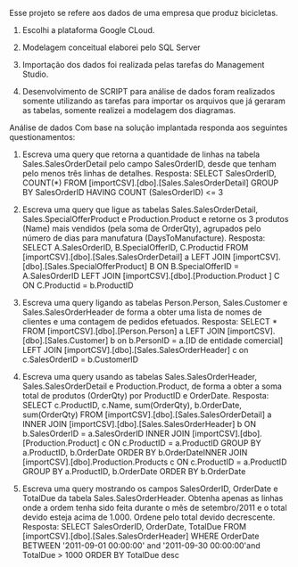 Esse projeto se refere aos dados de uma empresa que produz bicicletas. 

1. Escolhi a plataforma Google CLoud.

2. Modelagem conceitual elaborei pelo SQL Server

3. Importação dos dados foi realizada pelas tarefas do Management Studio.

4.	Desenvolvimento de SCRIPT para análise de dados foram realizados somente utilizando as tarefas para importar os arquivos que já geraram as  tabelas, somente realizei a modelagem dos diagramas.

Análise de dados
Com base na solução implantada responda aos seguintes questionamentos:
1.	Escreva uma query que retorna a quantidade de linhas na tabela Sales.SalesOrderDetail pelo campo SalesOrderID, desde que tenham pelo menos três linhas de detalhes.
Resposta: SELECT SalesOrderID, 
COUNT(*)
FROM [importCSV].[dbo].[Sales.SalesOrderDetail]
GROUP BY SalesOrderID
HAVING COUNT (SalesOrderID) <= 3

2.	Escreva uma query que ligue as tabelas Sales.SalesOrderDetail, Sales.SpecialOfferProduct e Production.Product e retorne os 3 produtos (Name) mais vendidos (pela soma de OrderQty), agrupados pelo número de dias para manufatura (DaysToManufacture).
Resposta: SELECT 
A.SalesOrderID,
B.SpecialOfferID,
C.Productid
  FROM [importCSV].[dbo].[Sales.SalesOrderDetail] a
  LEFT JOIN [importCSV].[dbo].[Sales.SpecialOfferProduct] B ON B.SpecialOfferID = A.SalesOrderID
  LEFT JOIN [importCSV].[dbo].[Production.Product ] C ON C.Productid = b.ProductID


3.	Escreva uma query ligando as tabelas Person.Person, Sales.Customer e Sales.SalesOrderHeader de forma a obter uma lista de nomes de clientes e uma contagem de pedidos efetuados.
Resposta: SELECT *
  FROM [importCSV].[dbo].[Person.Person] a
 LEFT JOIN [importCSV].[dbo].[Sales.Customer] b on b.PersonID = a.[ID de entidade comercial]
 LEFT JOIN [importCSV].[dbo].[Sales.SalesOrderHeader] c on c.SalesOrderID = b.CustomerID

4.	Escreva uma query usando as tabelas Sales.SalesOrderHeader, Sales.SalesOrderDetail e Production.Product, de forma a obter a soma total de produtos (OrderQty) por ProductID e OrderDate.
Resposta: SELECT c.ProductID, 
       c.Name,
       sum(OrderQty),
       b.OrderDate,  
       sum(OrderQty)
FROM [importCSV].[dbo].[Sales.SalesOrderDetail] a
INNER JOIN [importCSV].[dbo].[Sales.SalesOrderHeader] b ON b.SalesOrderID  = a.SalesOrderID
INNER JOIN [importCSV].[dbo].[Production.Product] c ON c.ProductID = a.ProductID 
GROUP BY a.ProductID, b.OrderDate
ORDER BY b.OrderDateINNER JOIN [importCSV].[dbo].Production.Products c ON c.ProductID = a.ProductID 
GROUP BY a.ProductID, b.OrderDate
ORDER BY b.OrderDate

5.	Escreva uma query mostrando os campos SalesOrderID, OrderDate e TotalDue da tabela Sales.SalesOrderHeader. Obtenha apenas as linhas onde a ordem tenha sido feita durante o mês de setembro/2011 e o total devido esteja acima de 1.000. Ordene pelo total devido decrescente.
Resposta: SELECT SalesOrderID,
OrderDate,
TotalDue
FROM [importCSV].[dbo].[Sales.SalesOrderHeader]
WHERE OrderDate BETWEEN '2011-09-01 00:00:00' and '2011-09-30 00:00:00'and TotalDue > 1000
ORDER BY TotalDue desc

